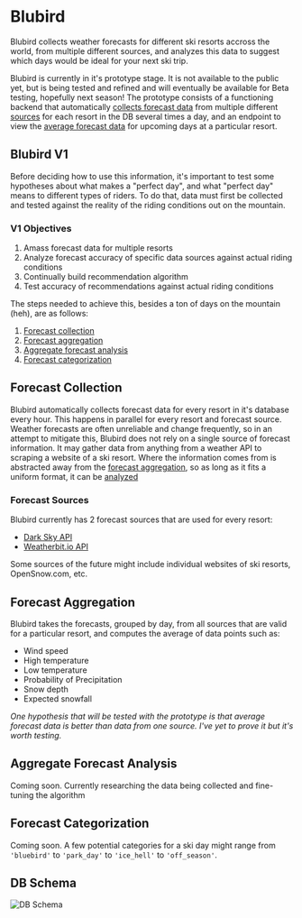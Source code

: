 # Blubird
Blubird collects weather forecasts for different ski resorts accross the world, from multiple different sources, and analyzes this data to suggest which days would be ideal for your next ski trip.

Blubird is currently in it's prototype stage. It is not available to the public yet, but is being tested and refined and will eventually be available for Beta testing, hopefully next season! The prototype consists of a functioning backend that automatically [collects forecast data](#forecast-collection) from multiple different [sources](#forecast-sources) for each resort in the DB several times a day, and an endpoint to view the [average forecast data](#forecast-aggregation) for upcoming days at a particular resort.

## Blubird V1
Before deciding how to use this information, it's important to test some hypotheses about what makes a "perfect day", and what "perfect day" means to different types of riders. To do that, data must first be collected and tested against the reality of the riding conditions out on the mountain.

### V1 Objectives
1. Amass forecast data for multiple resorts
1. Analyze forecast accuracy of specific data sources against actual riding conditions
1. Continually build recommendation algorithm
1. Test accuracy of recommendations against actual riding conditions

The steps needed to achieve this, besides a ton of days on the mountain (heh), are as follows:
1. [Forecast collection](#forecast-collection)
1. [Forecast aggregation](#forecast-aggregation)
1. [Aggregate forecast analysis](#aggregate-forecast-analysis)
1. [Forecast categorization](#forecast-categorization)

## Forecast Collection
Blubird automatically collects forecast data for every resort in it's database every hour. This happens in parallel for every resort and forecast source. Weather forecasts are often unreliable and change frequently, so in an attempt to mitigate this, Blubird does not rely on a single source of forecast information. It may gather data from anything from a weather API to scraping a website of a ski resort. Where the information comes from is abstracted away from the [forecast aggregation](#forecast-aggregation), so as long as it fits a uniform format, it can be [analyzed](#aggregate-forecast-analysis)
### Forecast Sources
Blubird currently has 2 forecast sources that are used for every resort:
* [Dark Sky API](https://darksky.net/dev)
* [Weatherbit.io API](https://www.weatherbit.io/)

Some sources of the future might include individual websites of ski resorts, OpenSnow.com, etc.

## Forecast Aggregation
Blubird takes the forecasts, grouped by day, from all sources that are valid for a particular resort, and computes the average of data points such as:
* Wind speed
* High temperature
* Low temperature
* Probability of Precipitation
* Snow depth
* Expected snowfall

_One hypothesis that will be tested with the prototype is that average forecast data is better than data from one source. I've yet to prove it but it's worth testing._

## Aggregate Forecast Analysis
Coming soon. Currently researching the data being collected and fine-tuning the algorithm

## Forecast Categorization
Coming soon. A few potential categories for a ski day might range from `'bluebird'` to `'park_day'` to `'ice_hell'` to `'off_season'`.

## DB Schema
![DB Schema](https://i.imgur.com/UM6zPUA.png)
